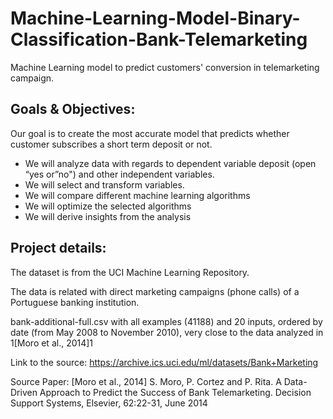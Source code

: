 # Machine-Learning-Model-Binary-Classification-Bank-Telemarketing
Machine Learning model to predict customers' conversion in telemarketing campaign.

## Goals & Objectives:
Our goal is to create the most accurate model that predicts whether customer subscribes a short term deposit or not.

- We will analyze data with regards to dependent variable deposit (open “yes or”no") and other independent variables.
- We will select and transform variables.
- We will compare different machine learning algorithms
- We will optimize the selected algorithms
- We will derive insights from the analysis

## Project details:
The dataset is from the UCI Machine Learning Repository.

The data is related with direct marketing campaigns (phone calls) of a Portuguese banking institution.

bank-additional-full.csv with all examples (41188) and 20 inputs, ordered by date (from May 2008 to November 2010), very close to the data analyzed in 1[Moro et al., 2014]1

Link to the source: https://archive.ics.uci.edu/ml/datasets/Bank+Marketing

Source Paper: [Moro et al., 2014] S. Moro, P. Cortez and P. Rita. A Data-Driven Approach to Predict the Success of Bank Telemarketing. Decision Support Systems, Elsevier, 62:22-31, June 2014
